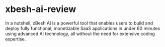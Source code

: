 # xbesh-ai-review
 In a nutshell, xBesh AI is a powerful tool that enables users to build and deploy fully functional, monetizable SaaS applications in under 60 minutes using advanced AI technology, all without the need for extensive coding expertise.
